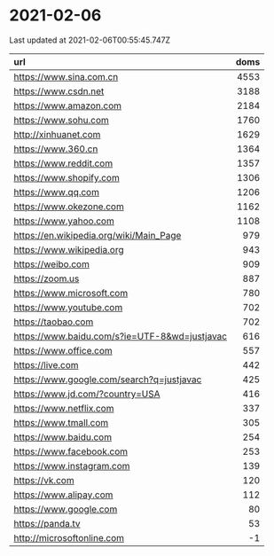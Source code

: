 # 2021-02-06

<!-- BEGIN -->
Last updated at 2021-02-06T00:55:45.747Z

url | doms
:- | -:
https://www.sina.com.cn | 4553
https://www.csdn.net | 3188
https://www.amazon.com | 2184
https://www.sohu.com | 1760
http://xinhuanet.com | 1629
https://www.360.cn | 1364
https://www.reddit.com | 1357
https://www.shopify.com | 1306
https://www.qq.com | 1206
https://www.okezone.com | 1162
https://www.yahoo.com | 1108
https://en.wikipedia.org/wiki/Main_Page | 979
https://www.wikipedia.org | 943
https://weibo.com | 909
https://zoom.us | 887
https://www.microsoft.com | 780
https://www.youtube.com | 702
https://taobao.com | 702
https://www.baidu.com/s?ie=UTF-8&wd=justjavac | 616
https://www.office.com | 557
https://live.com | 442
https://www.google.com/search?q=justjavac | 425
https://www.jd.com/?country=USA | 416
https://www.netflix.com | 337
https://www.tmall.com | 305
https://www.baidu.com | 254
https://www.facebook.com | 253
https://www.instagram.com | 139
https://vk.com | 120
https://www.alipay.com | 112
https://www.google.com | 80
https://panda.tv | 53
http://microsoftonline.com | -1
<!-- END -->

